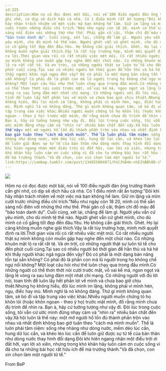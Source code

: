 ```yaml
---
id:325
description:Hôm nọ có đọc được một bài, nói về 100 điều người đàn ông trưởng thành cần
ghi nhớ, có dịp sẽ dịch hầu cả nhà. Có 1 điều mình rất ấn tượng:"Đôi khi
hãy nhận trách nhiệm về một việc mà bạn không hề làm. Giữ im lặng và mỉm
cười trước những điều chỉ trích."Nếu như ngày còn 18 20, mình có thể sẵn
sàng nổi điên với những thứ như thế. Phải gân cổ cãi, thậm chí đổ máu để
"bảo toàn danh dự". Cuối cùng, xét lại, chẳng để làm gì. Người yêu vẫn cứ
yêu mình, cho dù mình tệ thế nào. Người ghét vẫn cứ ghét mình, cho dù mình
có cố gắng tốt đẹp đến đâu.Yêu. Họ không cần giải thích. Ghét. Họ lại càng
không muốn nghe giải thích.Vậy là rất tùy trường hợp, mình mới quyết định
ra lời.Thời gian vừa rồi có rất nhiều việc mệt mỏi. Có rất nhiều người thật
sự mình không còn muốn gặp hay nghe đến một chút nào. Có những khuôn mặt
lộ ra rất rất tệ. Và ơn trời, có những người thật sự luôn tử tế cho đến
phút cuối cùng.Tại sao có nhiều người bỏ thời gian để hằn thù và hả hê khi
thấy người khác ngã ngựa đến vậy? Đó có phải là một dạng bản năng tồn tại
sẵn không? Có phải đó là phần con mà lũ người trong họ không chế ngự nổi
không? Một loạt câu hỏi như thế luôn chạy qua trong đầu mình.Có những người
có thể thơn thớt nói cười trước mặt, vỗ vai kề má, ngon ngọt và lặng lẽ
vòng ra sau lưng đâm một nhát chí mạng. Có những người với đủ lời nói, toan
tính để luôn lấy hết phần lợi về mình và chưa bao giờ chịu thiệt.Nhưng họ
không hiểu, đôi lúc mình im lặng, không phải vì mình hèn, ngu, điếc hay
mù. Mình nghĩ là nó không đáng. Thứ gì mình không quan tâm, sẽ bỏ đi và
tập trung vào việc khác.Nhiều người muốn chứng tỏ họ khôn lỏi (hoặc khôn
ngoan - theo ý họ) trước mặt mình, đồ rằng mình chưa đủ trình để nhìn ra.
Bạn à, hãy cứ tưởng tượng như vậy đi. Đôi lúc trong cuộc sống, tôi vẫn cứ
ước mình đừng nhạy cảm và "nhìn ra" nhiều bản chất đến vậy.Xã hội luôn là
thế này: một mớ người hổ lốn đủ thành phần trộn vào nhau và nhất định không
bao giờ tuân theo "cách mà mình muốn". Thế là luôn phải tâm niệm: sống nhẹ
nhàng như dòng nước, mềm dẻo lúc cần, hung dữ lúc cần, và khéo léo lúc cần
để luôn giữ được sự tử tế của bản thân như dòng nước thay hình đổi dạng.Đôi
khi hiên ngang nhận một điều trời ơi đất hỡi, vạn lời xỏ xiên, nhưng trong
khó khăn hãy luôn cảm ơn cuộc sống vì đã cho ta những bài học rất hữu ích
để mà trưởng thành."Và đã chọn, con xin chọn làm một người tử tế."
link:https://iambep.tumblr.com/post/134925004871/h%C3%B4m-n%E1%BB%8D-c%C3%B3-%C4%91%E1%BB%8Dc-%C4%91%C6%B0%E1%BB%A3c-m%E1%BB%99t-b%C3%A0i-n%C3%B3i-v%E1%BB%81-100-%C4%91i%E1%BB%81u-ng%C6%B0%E1%BB%9Di
---
```


![](https://64.media.tumblr.com/ecc540c292b961ed18a5af4947f27471/tumblr_nz5h7aW2kf1u3a9rjo1_500.jpg)

Hôm nọ có đọc được một bài, nói về 100 điều người đàn ông trưởng thành cần
ghi nhớ, có dịp sẽ dịch hầu cả nhà. Có 1 điều mình rất ấn tượng:"Đôi khi
hãy nhận trách nhiệm về một việc mà bạn không hề làm. Giữ im lặng và mỉm
cười trước những điều chỉ trích."Nếu như ngày còn 18 20, mình có thể sẵn
sàng nổi điên với những thứ như thế. Phải gân cổ cãi, thậm chí đổ máu để
"bảo toàn danh dự". Cuối cùng, xét lại, chẳng để làm gì. Người yêu vẫn cứ
yêu mình, cho dù mình tệ thế nào. Người ghét vẫn cứ ghét mình, cho dù mình
có cố gắng tốt đẹp đến đâu.Yêu. Họ không cần giải thích. Ghét. Họ lại càng
không muốn nghe giải thích.Vậy là rất tùy trường hợp, mình mới quyết định
ra lời.Thời gian vừa rồi có rất nhiều việc mệt mỏi. Có rất nhiều người thật
sự mình không còn muốn gặp hay nghe đến một chút nào. Có những khuôn mặt
lộ ra rất rất tệ. Và ơn trời, có những người thật sự luôn tử tế cho đến
phút cuối cùng.Tại sao có nhiều người bỏ thời gian để hằn thù và hả hê khi
thấy người khác ngã ngựa đến vậy? Đó có phải là một dạng bản năng tồn tại
sẵn không? Có phải đó là phần con mà lũ người trong họ không chế ngự nổi
không? Một loạt câu hỏi như thế luôn chạy qua trong đầu mình.Có những người
có thể thơn thớt nói cười trước mặt, vỗ vai kề má, ngon ngọt và lặng lẽ
vòng ra sau lưng đâm một nhát chí mạng. Có những người với đủ lời nói, toan
tính để luôn lấy hết phần lợi về mình và chưa bao giờ chịu thiệt.Nhưng họ
không hiểu, đôi lúc mình im lặng, không phải vì mình hèn, ngu, điếc hay
mù. Mình nghĩ là nó không đáng. Thứ gì mình không quan tâm, sẽ bỏ đi và
tập trung vào việc khác.Nhiều người muốn chứng tỏ họ khôn lỏi (hoặc khôn
ngoan - theo ý họ) trước mặt mình, đồ rằng mình chưa đủ trình để nhìn ra.
Bạn à, hãy cứ tưởng tượng như vậy đi. Đôi lúc trong cuộc sống, tôi vẫn cứ
ước mình đừng nhạy cảm và "nhìn ra" nhiều bản chất đến vậy.Xã hội luôn là
thế này: một mớ người hổ lốn đủ thành phần trộn vào nhau và nhất định không
bao giờ tuân theo "cách mà mình muốn". Thế là luôn phải tâm niệm: sống nhẹ
nhàng như dòng nước, mềm dẻo lúc cần, hung dữ lúc cần, và khéo léo lúc cần
để luôn giữ được sự tử tế của bản thân như dòng nước thay hình đổi dạng.Đôi
khi hiên ngang nhận một điều trời ơi đất hỡi, vạn lời xỏ xiên, nhưng trong
khó khăn hãy luôn cảm ơn cuộc sống vì đã cho ta những bài học rất hữu ích
để mà trưởng thành."Và đã chọn, con xin chọn làm một người tử tế."

From BeP